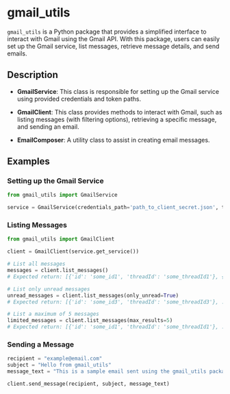 # gmail_utils

`gmail_utils` is a Python package that provides a simplified interface to interact with Gmail using the Gmail API. With this package, users can easily set up the Gmail service, list messages, retrieve message details, and send emails.

## Description

- **GmailService**: This class is responsible for setting up the Gmail service using provided credentials and token paths.
  
- **GmailClient**: This class provides methods to interact with Gmail, such as listing messages (with filtering options), retrieving a specific message, and sending an email.
  
- **EmailComposer**: A utility class to assist in creating email messages.

## Examples

### Setting up the Gmail Service

```python
from gmail_utils import GmailService

service = GmailService(credentials_path='path_to_client_secret.json', token_path='path_to_token.json')
```

### Listing Messages

```python
from gmail_utils import GmailClient

client = GmailClient(service.get_service())

# List all messages
messages = client.list_messages()
# Expected return: [{'id': 'some_id1', 'threadId': 'some_threadId1'}, {'id': 'some_id2', 'threadId': 'some_threadId2'}, ...]

# List only unread messages
unread_messages = client.list_messages(only_unread=True)
# Expected return: [{'id': 'some_id3', 'threadId': 'some_threadId3'}, ...]

# List a maximum of 5 messages
limited_messages = client.list_messages(max_results=5)
# Expected return: [{'id': 'some_id1', 'threadId': 'some_threadId1'}, ...] with a maximum of 5 entries.
```

### Sending a Message

```python
recipient = "example@email.com"
subject = "Hello from gmail_utils"
message_text = "This is a sample email sent using the gmail_utils package."

client.send_message(recipient, subject, message_text)
```
